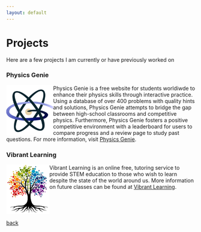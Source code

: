 ```yaml
---
layout: default
---
```


# Projects
Here are a few projects I am currently or have previously worked on

### Physics Genie

<img align="left" src="img/Screenshot_20221123_041910.png" width = "125"> Physics Genie is a free website for students worldiwde to enhance their physics skills through interactive practice. Using a database of over 400 problems with quality hints and solutions, Physics Genie attempts to bridge the gap between high-school classrooms and competitive physics. Furthermore, Physics Genie fosters a positive competitive environment with a leaderboard for users to compare progress and a review page to study past questions. For more information, visit [Physics Genie](https://physicsgenie.ga/).

### Vibrant Learning
<img align="left" src="img/VibrantLeaning.png" width = "115"> Vibrant Learning is an online free, tutoring service to provide STEM education to those who wish to learn despite the state of the world around us. More information on future classes can be found at [Vibrant Learning](https://vibrantlearning.github.io/). 

<br>
<br>
<br>

[back](./)
